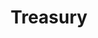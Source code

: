 ---
name: Barry Johnson
department: Department of the Treasury
sub-department: Statistics of Income^
title: Treasury
---